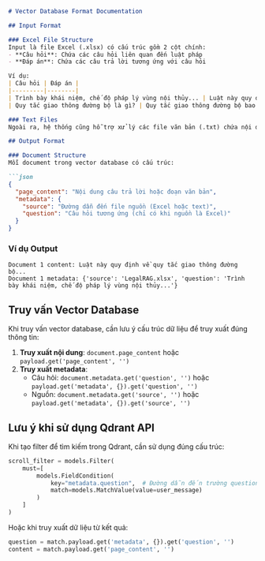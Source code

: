 

```markdown:src/backend_vector_database/Readme_Format_vectorDB.md
# Vector Database Format Documentation

## Input Format

### Excel File Structure
Input là file Excel (.xlsx) có cấu trúc gồm 2 cột chính:
- **Câu hỏi**: Chứa các câu hỏi liên quan đến luật pháp
- **Đáp án**: Chứa các câu trả lời tương ứng với câu hỏi

Ví dụ:
| Câu hỏi | Đáp án |
|---------|--------|
| Trình bày khái niệm, chế độ pháp lý vùng nội thủy... | Luật này quy định về quy tắc giao thông đường bộ... |
| Quy tắc giao thông đường bộ là gì? | Quy tắc giao thông đường bộ bao gồm các quy định về... |

### Text Files
Ngoài ra, hệ thống cũng hỗ trợ xử lý các file văn bản (.txt) chứa nội dung luật pháp. Các file này sẽ được chia thành các đoạn văn (paragraphs) dựa trên dấu xuống dòng kép (`\n\n`).

## Output Format

### Document Structure
Mỗi document trong vector database có cấu trúc:

```json
{
  "page_content": "Nội dung câu trả lời hoặc đoạn văn bản",
  "metadata": {
    "source": "Đường dẫn đến file nguồn (Excel hoặc text)",
    "question": "Câu hỏi tương ứng (chỉ có khi nguồn là Excel)"
  }
}
```

### Ví dụ Output
```
Document 1 content: Luật này quy định về quy tắc giao thông đường bộ...
Document 1 metadata: {'source': 'LegalRAG.xlsx', 'question': 'Trình bày khái niệm, chế độ pháp lý vùng nội thủy...'}
```

## Truy vấn Vector Database

Khi truy vấn vector database, cần lưu ý cấu trúc dữ liệu để truy xuất đúng thông tin:

1. **Truy xuất nội dung**: `document.page_content` hoặc `payload.get('page_content', '')`
2. **Truy xuất metadata**: 
   - Câu hỏi: `document.metadata.get('question', '')` hoặc `payload.get('metadata', {}).get('question', '')`
   - Nguồn: `document.metadata.get('source', '')` hoặc `payload.get('metadata', {}).get('source', '')`

## Lưu ý khi sử dụng Qdrant API

Khi tạo filter để tìm kiếm trong Qdrant, cần sử dụng đúng cấu trúc:

```python
scroll_filter = models.Filter(
    must=[
        models.FieldCondition(
            key="metadata.question",  # Đường dẫn đến trường question trong metadata
            match=models.MatchValue(value=user_message)
        )
    ]
)
```

Hoặc khi truy xuất dữ liệu từ kết quả:

```python
question = match.payload.get('metadata', {}).get('question', '')
content = match.payload.get('page_content', '')
```
```
